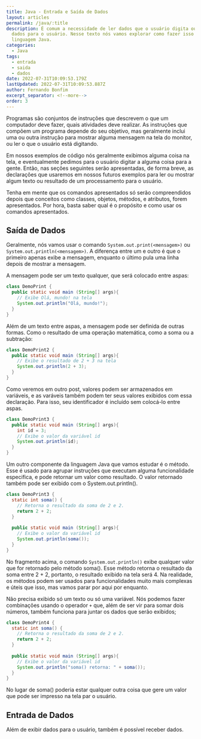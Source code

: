 ```yaml
---
title: Java - Entrada e Saída de Dados
layout: articles
permalink: /java/:title
description: É comum a necessidade de ler dados que o usuário digita ou mostrar
  dados para o usuário. Nesse texto nós vamos explorar como fazer isso usando a
  linguagem Java.
categories:
  - Java
tags:
  - entrada
  - saida
  - dados
date: 2022-07-31T10:09:53.179Z
lastUpdated: 2022-07-31T10:09:53.887Z
author: Fernando Bonfim
excerpt_separator: <!--more-->
order: 3
---
```

Programas são conjuntos de instruções que descrevem o que um computador deve fazer, quais atividades deve realizar. As instruções que compõem um programa depende do seu objetivo, mas geralmente inclui uma ou outra instrução para mostrar alguma mensagem na tela do monitor, ou ler o que o usuário está digitando. 

Em nossos exemplos de código nós geralmente exibimos alguma coisa na tela, e eventualmente pedimos para o usuário digitar a alguma coisa para a gente.  Então, nas seções seguintes serão apresentadas, de forma breve, as declarações que usaremos em nossos futuros exemplos para ler ou mostrar algum texto ou resultado de um processamento para o usuário. 

Tenha em mente que os comandos apresentados só serão compreendidos depois que conceitos como classes, objetos, métodos, e atributos, forem apresentados. Por hora, basta saber qual é o propósito e como usar os comandos apresentados.

## Saída de Dados

Geralmente, nós vamos usar o comando `System.out.print(<mensagem>)` ou `System.out.println(<mensagem>)`.  A diferença entre um e outro é que o primeiro apenas exibe a mensagem, enquanto o último pula uma linha depois de mostrar a mensagem.

A mensagem pode ser um texto qualquer, que será colocado entre aspas:

```java
class DemoPrint {
  public static void main (String[] args){
    // Exibe Olá, mundo! na tela
    System.out.println("Olá, mundo!");
  }
}
```

Além de um texto entre aspas, a mensagem pode ser definida de outras formas. Como o resultado de uma operação matemática, como a soma ou a subtração:

```java
class DemoPrint2 {
  public static void main (String[] args){
    // Exibe o resultado de 2 + 3 na tela
    System.out.println(2 + 3);
  }
}
```

 Como veremos em outro post, valores podem ser armazenados em variáveis, e as varáveis também podem ter seus valores exibidos com essa declaração. Para isso, seu identificador é incluído sem colocá-lo entre aspas.

```java
class DemoPrint3 {
  public static void main (String[] args){
    int id = 3;
    // Exibe o valor da variável id
    System.out.println(id);
  }
}
```

Um outro componente da linguagem Java que vamos estudar é o método. Esse é usado para agrupar instruções que executam alguma funcionalidade especifica, e pode retornar um valor como resultado. O valor retornado também pode ser exibido com o System.out.println().

```java
class DemoPrint3 {
  static int soma() {
    // Retorna o resultado da soma de 2 e 2.
    return 2 + 2;
  }
  
  public static void main (String[] args){
    // Exibe o valor da variável id
    System.out.println(soma());
  }
}
```

No fragmento acima, o comando `System.out.println()` exibe qualquer valor que for retornado pelo método soma(). Esse método retorna o resultado da soma entre 2 + 2, portanto, o resultado exibido na tela será 4. Na realidade, os métodos podem ser usados para funcionalidades muito mais complexas e úteis que isso, mas vamos parar por aqui por enquanto.

Não precisa exibido só um texto ou só uma variável.  Nós podemos fazer combinações usando o operador `+`  que,  além de ser vir para somar dois números, também funciona para juntar os dados que serão exibidos;

```java
class DemoPrint4 {
  static int soma() {
    // Retorna o resultado da soma de 2 e 2.
    return 2 + 2;
  }
  
  public static void main (String[] args){
    // Exibe o valor da variável id
    System.out.println("soma() retorna: " + soma());
  }
}
```

No lugar de soma() poderia estar qualquer outra coisa que gere um valor que pode ser impresso na tela par o usuário.

## Entrada de Dados

Além de exibir dados para o usuário, também é possível receber dados.